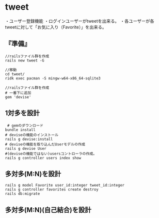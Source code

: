# tweet
・ユーザー登録機能
・ログインユーザーがtweetを出来る。
・各ユーザーが各tweetに対して「お気に入り（Favorite）」を出来る。

## 『準備』
```:コマンドプロンプト
//railsファイル群を作成
rails new tweet -G

//移動
cd tweet/
ridk exec pacman -S mingw-w64-x86_64-sqlite3
```

```:Gemfile
//railsファイル群を作成
# 一番下に追加
gem 'devise'
```

## 1対多を設計
```:コマンドプロンプト
 # gemのダウンロード
bundle install
# deviseの機能のインストール
rails g devise:install
# deviseの機能を取り込んだUserモデルの作成
rails g devise User
#(deviseの機能ではない)usersコントローラの作成。
rails g controller users index show
```

## 多対多(M:N)を設計
```:コマンドプロンプト
rails g model Favorite user_id:integer tweet_id:integer
rails g controller favorites create destroy
rails db:migrate
```

## 多対多(M:N)(自己結合)を設計
